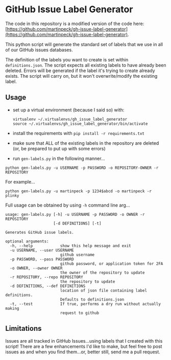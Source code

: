 # GitHub Issue Label Generator

The code in this repository is a modified version of the code here: [https://github.com/martinpeck/gh-issue-label-generator](https://github.com/martinpeck/gh-issue-label-generator).

This python script will generate the standard set of labels that we use in all of our GitHub issues databases.

The definition of the labels you want to create is set within `definitions.json`. The script expects all existing labels to have already been deleted. Errors will be generated if the label it's trying to create already exists. The script will carry on, but it won't overwrite/modify the existing label.

## Usage ##

- set up a virtual environment (because I said so) with:
  
  ```
  virtualenv ~/.virtualenvs/gh_issue_label_generator
  source ~/.virtualenvs/gh_issue_label_generator/bin/activate
  ```

- install the requirements with `pip install -r requirements.txt`
- make sure that ALL of the existing labels in the repository are deleted (or, be prepared to put up with some errors)
- run `gen-labels.py` in the following manner...

```
python gen-labels.py -u USERNAME -p PASSWORD -o REPOSITORY-OWNER -r REPOSITORY
```

For example...

```
python gen-labels.py -u martinpeck -p 1234$abcd -o martinpeck -r plinky

```

Full usage can be obtained by using `-h` command line arg...

```
usage: gen-labels.py [-h] -u USERNAME -p PASSWORD -o OWNER -r REPOSITORY
                     [-d DEFINITIONS] [-t]

Generates GitHub issue labels.

optional arguments:
  -h, --help            show this help message and exit
  -u USERNAME, --user USERNAME
                        github username
  -p PASSWORD, --pass PASSWORD
                        github password, or application token for 2FA
  -o OWNER, --owner OWNER
                        the owner of the repository to update
  -r REPOSITORY, --repo REPOSITORY
                        the repository to update
  -d DEFINITIONS, --def DEFINITIONS
                        location of json file containing label definitions.
                        Defaults to definitions.json
  -t, --test            If true, performs a dry run without actually making
                        request to github
```

## Limitations ##

Issues are all tracked in GitHub Issues...using labels that I created with this script! There are a few enhancements I'd like to make, but feel free to post issues as and when you find them...or, better still, send me a pull request.


